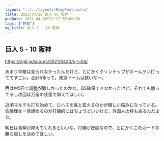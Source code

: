 ```yaml
---
layout: "../../layouts/BlogPost.astro"
title: 2021/04/20 巨人 VS 阪神
pubDate: 2021-04-20T22:12:36+09:00
tags: ["野球"]
og_title: 巨人 5 - 10 阪神
---
```


## 巨人 5 - 10 阪神

https://npb.jp/scores/2021/0420/g-t-04/


あまり中継は見られなかったんだけど、とにかくクリンナップがホームラン打っててすごい。合計5本って。東京ドームは狭いなー。

西は中5日で調整が難しかったのかな。QS確保できなかったけど、それでも勝ってるし次回は万全の状態で抑えてほしい。

近頃マルテも打ち始めて、ロハスを誰と変えるのかが嬉しい悩みになっている。佐藤輝を一旦諦めるのが打線的にはちょうどいいけど、外国人の枠もあるんだよな。

明日は青柳が抑えてくれるといいな。打線が好調なので、とにかくこのカードの勝ち越しを決めてほしい。

